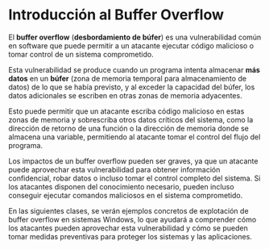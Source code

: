 # Introducción al Buffer Overflow

El **buffer overflow** (**desbordamiento de búfer**) es una vulnerabilidad común en software que puede permitir a un atacante ejecutar código malicioso o tomar control de un sistema comprometido.

Esta vulnerabilidad se produce cuando un programa intenta almacenar **más datos** en un **búfer** (zona de memoria temporal para almacenamiento de datos) de lo que se había previsto, y al exceder la capacidad del búfer, los datos adicionales se escriben en otras zonas de memoria adyacentes.

Esto puede permitir que un atacante escriba código malicioso en estas zonas de memoria y sobrescriba otros datos críticos del sistema, como la dirección de retorno de una función o la dirección de memoria donde se almacena una variable, permitiendo al atacante tomar el control del flujo del programa.

Los impactos de un buffer overflow pueden ser graves, ya que un atacante puede aprovechar esta vulnerabilidad para obtener información confidencial, robar datos o incluso tomar el control completo del sistema. Si los atacantes disponen del conocimiento necesario, pueden incluso conseguir ejecutar comandos maliciosos en el sistema comprometido.

En las siguientes clases, se verán ejemplos concretos de explotación de buffer overflow en sistemas Windows, lo que ayudará a comprender cómo los atacantes pueden aprovechar esta vulnerabilidad y cómo se pueden tomar medidas preventivas para proteger los sistemas y las aplicaciones.
